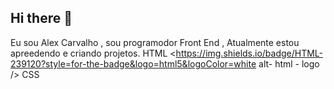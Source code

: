 ## Hi there 👋

Eu sou Alex Carvalho ,  sou programodor Front End , Atualmente estou apreedendo e criando projetos.
HTML <https://img.shields.io/badge/HTML-239120?style=for-the-badge&logo=html5&logoColor=white alt- html - logo />
CSS
